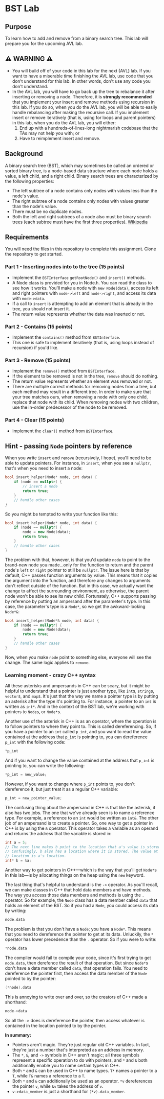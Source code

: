# BST Lab

## Purpose
To learn how to add and remove from a binary search tree. This lab will prepare
you for the upcoming AVL lab.

## :warning: WARNING :warning:
* You will build off of your code in this lab for the next (AVL) lab.  If you
  want to have a miserable time finishing the AVL lab, use code that you don't
  understand for this lab.  In other words, don't use any code you don't
  understand.
* In the AVL lab, you will have to go back up the tree to rebalance it after
  inserting or removing a node. Therefore, it is **strongly recommended** that
  you implement your insert and remove methods using recursion in this lab. If
  you do so, when you do the AVL lab, you will be able to easily handle
  rebalancing after making the recursive call. If you implement insert or remove
  iteratively (that is, using for loops and parent pointers) in this lab, when
  you do the AVL lab, you will either:
  1. End up with a hundreds-of-lines-long nightmarish codebase that the TAs may
     not help you with; or
  2. Have to reimplement insert and remove.

## Background
A binary search tree (BST), which may sometimes be called an ordered or sorted
binary tree, is a node-based data structure where each node holds a value, a
left child, and a right child. Binary search trees are characterized by the
following properties:

* The left subtree of a node contains only nodes with values less than the
  node's value.
* The right subtree of a node contains only nodes with values greater than the
  node's value.
* There must be no duplicate nodes.
* Both the left and right subtrees of a node also must be binary search trees
  (each subtree must have the first three properties).
  [Wikipedia](https://en.wikipedia.org/wiki/Binary_search_tree)

## Requirements
You will need the files in this repository to complete this assignment.  Clone
the repository to get started.

### Part 1 - Inserting nodes into to the tree (15 points)
* Implement the `BSTInterface` `getRootNode()` and `insert()` methods.
* A Node class is provided for you in Node.h. You can read the class to see how
  it works. You'll make a node with `new Node(data)`, access its left and right
  pointers with `node->left` and `node->right`, and access its data with
  `node->data`.
* If a call to `insert` is attempting to add an element that is already in the
  tree, you should not insert it.
* The return value represents whether the data was inserted or not.

### Part 2 - Contains (15 points)
* Implement the `contains()` method from `BSTInterface`.
* This one is safe to implement iteratively (that is, using loops instead of
  recursion) if you'd like.

### Part 3 - Remove (15 points)
* Implement the `remove()` method from `BSTInterface`.
* If the element to be removed is not in the tree, `remove` should do nothing.
* The return value represents whether an element was removed or not.
* There are multiple correct methods for removing nodes from a tree, but each
  method may result in a different tree. In order to make sure that your tree
  matches ours, when removing a node with only one child, replace that node with
  its child. When removing nodes with two children, use the in-order predecessor
  of the node to be removed.

### Part 4 - Clear (15 points)
* Implement the `clear()` method from `BSTInterface`.

## Hint - passing `Node` pointers by reference
When you write `insert` and `remove` (recursively, I hope), you'll need to be
able to update pointers. For instance, in `insert`, when you see a `nullptr`,
that's when you need to insert a node:
```cpp
bool insert_helper(Node* node, int data) {
    if (node == nullptr) {
        // insert a node
        return true;
    }
    // handle other cases
}
```
So you might be tempted to write your function like this:
```cpp
bool insert_helper(Node* node, int data) {
    if (node == nullptr) {
        node = new Node(data);
        return true;
    }
    // handle other cases
}
```
The problem with that, however, is that you'd update `node` to point to the
brand-new node you made...only for the function to return and the parent node's
`left` or `right` pointer to still be `nullptr`. The issue here is that by
default, C++ passes function arguments by value. This means that it copies the
argument into the function, and therefore any changes to arguments don't reflect
outside of the function. But in this case, we actually want the change to affect
the surrounding environment, as otherwise, the parent node won't be able to see
its new child. Fortunately, C++ supports passing by reference by putting an
ampersand after the parameter's type. In this case, the parameter's type is a
`Node*`, so we get the awkward-looking `Node*&`:
```cpp
bool insert_helper(Node*& node, int data) {
    if (node == nullptr) {
        node = new Node(data);
        return true;
    }
    // handle other cases
}
```
Now, when you make `node` point to something else, everyone will see the change.
The same logic applies to `remove`.

### Learning moment - crazy C++ syntax
All these asterisks and ampersands in C++ can be scary, but it might be helpful
to understand that a pointer is just another type, like `int`s, `string`s,
`vector`s, and `map`s. It's just that the way we name a pointer type is by
putting an asterisk after the type it's pointing to. For instance, a pointer to
an `int` is written as `int*`. And in the context of the BST lab, we're working
with pointers to `Node`s, or `Node*`s.

Another use of the asterisk in C++ is as an operator, where the operation is to
follow pointers to where they point to. This is called dereferencing. So, if you
have a pointer to an `int` called `p_int`, and you want to read the value
contained at the address that `p_int` is pointing to, you can dereference
`p_int` with the following code:
```cpp
*p_int
```
And if you want to change the value contained at the address that `p_int` is
pointing to, you can write the following:
```cpp
*p_int = new_value;
```
However, if you want to change where `p_int` points to, you don't dereference
it, but just treat it as a regular C++ variable:
```cpp
p_int = new_pointer_value;
```

The confusing thing about the ampersand in C++ is that like the asterisk, it
also has two jobs. The one that we've already seen is to name a reference type.
For example, a reference to an `int` would be written as `int&`. The other job
of an ampersand is to create a pointer. So, one way to get a pointer in C++ is
by using the `&` operator. This operator takes a variable as an operand and
returns the address that the variable is stored in:
```cpp
int a = 5;
// The next line makes b point to the location that a's value is stored at.
// Confusingly, b also has a location where it is stored. The value at that
// location is a's location.
int* b = &a;
```

Another way to get pointers in C++—which is the way that you'll get `Node*`s in
this lab—is by allocating things on the heap using the `new` keyword.

The last thing that's helpful to understand is the `->` operator. As you'll
recall, we can make classes in C++ that hold data members and have methods. The
way you access those data members and methods is using the `.` operator. So for
example, the `Node` class has a data member called `data` that holds an element
of the BST. So if you had a `Node`, you could access its data by writing:
```cpp
node.data
```
The problem is that you don't have a `Node`; you have a `Node*`. This means that
you need to dereference the pointer to get at its data. Unluckily, the `*`
operator has lower precedence than the `.` operator. So if you were to write:
```cpp
*node.data
```
The compiler would fail to compile your code, since it's first trying to get
`node.data`, then derefence the result of that operation. But since `Node*`s
don't have a data member called `data`, that operation fails. You need to
dereference the pointer first, then access the data member of the `Node` pointed
to by the pointer:
```cpp
(*node).data
```
This is annoying to write over and over, so the creators of C++ made a
shorthand:
```cpp
node->data
```
So all the `->` does is dereference the pointer, then access whatever is
contained in the location pointed to by the pointer.

**In summary:**
* Pointers aren't magic. They're just regular old C++ variables. In fact,
  they're just a number that's interpreted as an address in memory.
* The `*`, `&`, and `->` symbols in C++ aren't magic; all three symbols
  represent a specific operation to do with pointers, and `*` and `&` both
  additionally enable you to name certain types in C++.
* Both `*` and `&` can be used in C++ to name types. `T*` names a
  pointer to a `T`, while `T&` names a reference to a `T`.
* Both `*` and `&` can additionally be used as an operator. `*v` dereferences
  the pointer `v`, while `&v` takes the address of `v`.
* `v->data_member` is just a shorthand for `(*v).data_member`.

